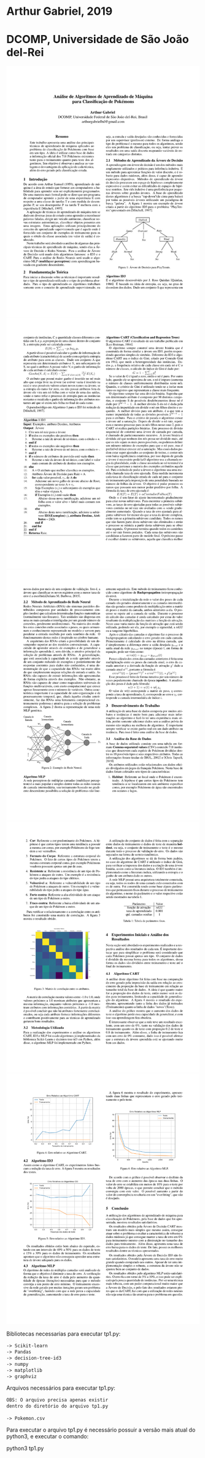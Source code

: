 # Arthur Gabriel, 2019
# DCOMP, Universidade de São João del-Rei

![](TP_AM-1.png)
![](TP_AM-2.png)
![](TP_AM-3.png)
![](TP_AM-4.png)
![](TP_AM-5.png)

Bibliotecas necessarias para executar tp1.py:

	-> Scikit-learn
	-> Pandas
	-> decision-tree-id3
	-> numpy
	-> matplotlib
	-> graphviz

Arquivos necessários para executar tp1.py: 
	
	OBS: O arquivo precisa apenas existir 
	dentro do diretório do arquivo tp1.py
	
	-> Pokemon.csv

Para executar o arquivo tp1.py é necessário possuir
a versão mais atual do python3, e executar o comando:

python3 tp1.py


